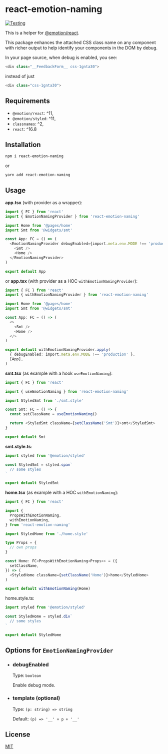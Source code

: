# react-emotion-naming

[![Testing](https://github.com/kirilenko/react-emotion-naming/actions/workflows/test.yml/badge.svg)](https://github.com/kirilenko/react-emotion-naming/actions/workflows/test.yml)

This is a helper for [@emotion/react](https://www.npmjs.com/package/@emotion/react).  

This package enhances the attached CSS class name on any component with richer output to help identify your components in the DOM by debug.  

In your page source, when debug is enabled, you see:  
```typescript jsx
<div class="__FeedbackForm__ css-1gnta30">
```
instead of just
```typescript jsx
<div class="css-1gnta30">
```

## Requirements

- `@emotion/react`: ^11,
- `@emotion/styled`: ^11,
- `classnames`: ^2,
- `react`: ^16.8

## Installation

```bash
npm i react-emotion-naming
```
or
```bash
yarn add react-emotion-naming
```

## Usage

__app.tsx__ (with provider as a wrapper):
```typescript jsx
import { FC } from 'react'
import { EmotionNamingProvider } from 'react-emotion-naming'

import Home from '@pages/home'
import Smt from '@widgets/smt'

const App: FC = () => (
  <EmotionNamingProvider debugEnabled={import.meta.env.MODE !== 'production'}>
    <Smt />
    <Home />
  </EmotionNamingProvider>
)

export default App
```

or __app.tsx__ (with provider as a HOC `withEmotionNamingProvider`):
```typescript jsx
import { FC } from 'react'
import { withEmotionNamingProvider } from 'react-emotion-naming'

import Home from '@pages/home'
import Smt from '@widgets/smt'

const App: FC = () => (
  <>
    <Smt />
    <Home />
  </>
)

export default withEmotionNamingProvider.apply(
  { debugEnabled: import.meta.env.MODE !== 'production' },
  [App],
)
```

__smt.tsx__ (as example with a hook `useEmotionNaming`):
```typescript jsx
import { FC } from 'react'

import { useEmotionNaming } from 'react-emotion-naming'

import StyledSmt from './smt.style'

const Smt: FC = () => {
  const setClassName = useEmotionNaming()

  return <StyledSmt className={setClassName('Smt')}>smt</StyledSmt>
}

export default Smt
```

__smt.style.ts__:
```typescript jsx
import styled from '@emotion/styled'

const StyledSmt = styled.span`
  // some styles
`

export default StyledSmt

```

__home.tsx__ (as example with a HOC `withEmotionNaming`):
```typescript jsx
import { FC } from 'react'

import {
  PropsWithEmotionNaming,
  withEmotionNaming,
} from 'react-emotion-naming'

import StyledHome from './home.style'

type Props = {
  // own props
}

const Home: FC<PropsWithEmotionNaming<Props>> = ({
  setClassName,
}) => (
  <StyledHome className={setClassName('Home')}>home</StyledHome>
)

export default withEmotionNaming(Home)
```

home.style.ts:
```typescript jsx
import styled from '@emotion/styled'

const StyledHome = styled.div`
  // some styles
`

export default StyledHome
```

## Options for `EmotionNamingProvider`

- ### debugEnabled

    Type: `boolean`
    
    Enable debug mode.

- ### template (optional)

    Type: `(p: string) => string`
    
    Default: `(p) => '__' + p + '__'`

## License

[MIT](https://choosealicense.com/licenses/mit/)

